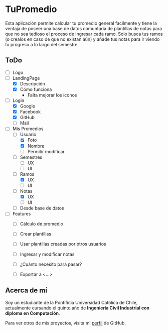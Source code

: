 # TuPromedio

Esta aplicación permite calcular tu promedio general facilmente y tiene la ventaja de poseer una base de datos comuntaria de plantillas de notas para que no sea tedioso el proceso de ingresar cada ramo. Solo busca tus ramos (o crealos en caso de que no existan aún) y añade tus notas para ir viendo tu progreso a lo largo del semestre.

## ToDo

- [ ] Logo
- [ ] LandingPage
	- [x] Descripción
	- [x] Cómo funciona
		- Falta mejorar los íconos
- [ ] Login
	- [x] Google
	- [x] Facebook
	- [x] GitHub
	- [ ] Mail
- [ ] Mis Promedios
	- [ ] Usuario
		- [x] Foto
		- [x] Nombre
		- [ ] Permitir modificar
	- [ ] Semestres
		- [ ] UX
		- [ ] UI
	- [ ] Ramos
		- [x] UX
		- [ ] UI
	- [ ] Notas
		- [x] UX
		- [ ] UI
	- [ ] Desde base de datos
- [ ] Features
	- [ ] Cálculo de promedio
	- [ ] Crear plantillas
	- [ ] Usar plantillas creadas por otros usuarios
	- [ ] Ingresar y modificar notas
	- [ ] ¿Cuánto necesito para pasar?
	- [ ] Exportar a <...>


## Acerca de mí

Soy un estudiante de la Pontificia Universidad Católica de Chile, actualmente cursando el quinto año de <b>Ingeniería Civil Industrial con diploma en Computación</b>.

Para ver otros de mis proyectos, visita mi [perfil](https://github.com/NachoCasta) de GitHub.
